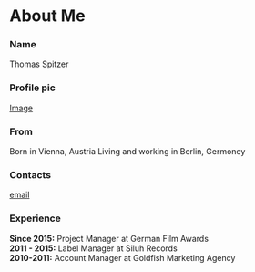 # About Me

### Name
Thomas Spitzer

### Profile pic
[Image](https://www.deutsche-filmakademie.de/app/uploads/dynamic/sites/3/2018/08/Thomas_Spitzer-team-liedel-3zu4-570x760-c-default.jpg)

### From
Born in Vienna, Austria
Living and working in Berlin, Germoney

### Contacts
[email](mailto:thomas.spitzer@gmx.at)

### Experience
**Since 2015:** Project Manager at German Film Awards \
**2011 - 2015:** Label Manager at Siluh Records \
**2010-2011:** Account Manager at Goldfish Marketing Agency


